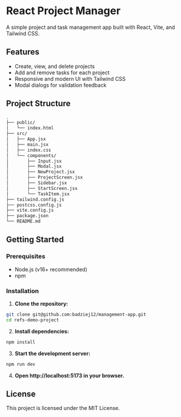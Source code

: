 # React Project Manager

A simple project and task management app built with React, Vite, and Tailwind CSS.

## Features

- Create, view, and delete projects
- Add and remove tasks for each project
- Responsive and modern UI with Tailwind CSS
- Modal dialogs for validation feedback

## Project Structure

```sh
.
├── public/
│   └── index.html
├── src/
│   ├── App.jsx
│   ├── main.jsx
│   ├── index.css
│   └── components/
│       ├── Input.jsx
│       ├── Modal.jsx
│       ├── NewProject.jsx
│       ├── ProjectScreen.jsx
│       ├── Sidebar.jsx
│       ├── StartScreen.jsx
│       └── TaskItem.jsx
├── tailwind.config.js
├── postcss.config.js
├── vite.config.js
├── package.json
└── README.md
```

## Getting Started

### Prerequisites

- Node.js (v16+ recommended)
- npm

### Installation

1. **Clone the repository:**
```sh
git clone git@github.com:badziej12/management-app.git
cd refs-demo-project
```

2. **Install dependencies:**
```sh
npm install
```

3. **Start the development server:**
```sh
npm run dev
```

4. **Open http://localhost:5173 in your browser.**

## License 

This project is licensed under the MIT License.
